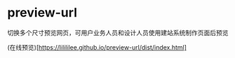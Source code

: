# preview-url
切换多个尺寸预览网页，可用户业务人员和设计人员使用建站系统制作页面后预览  

(在线预览)[https://lilililee.github.io/preview-url/dist/index.html]

